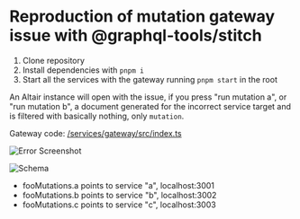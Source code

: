# Reproduction of mutation gateway issue with @graphql-tools/stitch

1. Clone repository
2. Install dependencies with `pnpm i`
3. Start all the services with the gateway running `pnpm start` in the root

An Altair instance will open with the issue, if you press "run mutation a", or "run mutation b", a document generated for the incorrect service target and is filtered with basically nothing, only `mutation`.

Gateway code: [/services/gateway/src/index.ts](/services/gateway/src/index.ts)

![Error Screenshot](https://i.imgur.com/9ldliFI.png)

![Schema](https://i.imgur.com/aREi68R.png)

- fooMutations.a points to service "a", localhost:3001
- fooMutations.b points to service "b", localhost:3002
- fooMutations.c points to service "c", localhost:3003
